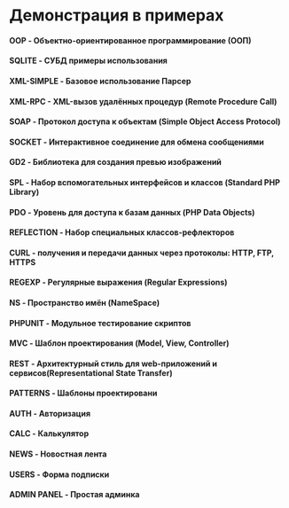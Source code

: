 # Демонстрация в примерах

#### OOP 	-	Объектно-ориентированное программирование (ООП)

#### SQLITE		-	СУБД примеры использования

#### XML-SIMPLE		-	Базовое использование Парсер

#### XML-RPC 	-	XML-вызов удалённых процедур (Remote Procedure Call)

#### SOAP	-	Протокол доступа к объектам (Simple Object Access Protocol)

#### SOCKET	-	Интерактивное соединение для обмена сообщениями

#### GD2	-	Библиотека для создания превью изображений

#### SPL	-	Набор вспомогательных интерфейсов и классов (Standard PHP Library)

#### PDO	-	Уровень для доступа к базам данных (PHP Data Objects)

#### REFLECTION		- 	Набор специальных классов-рефлекторов

#### CURL	-	получения и передачи данных через протоколы: HTTP, FTP, HTTPS

#### REGEXP		-	Регулярные выражения (Regular Expressions) 

#### NS		-	Пространство имён (NameSpace) 

#### PHPUNIT 	-	Модульное тестирование скриптов

#### MVC	-	Шаблон проектирования (Model, View, Controller)

#### REST	-	Архитектурный стиль для web-приложений и сервисов(Representational State Transfer)

#### PATTERNS	-	Шаблоны проектировани

#### AUTH	-	Авторизация

#### CALC 	-	Калькулятор

#### NEWS	-	Новостная лента

#### USERS	-	Форма подписки

#### ADMIN PANEL	-	Простая админка
